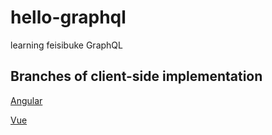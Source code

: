 # hello-graphql
learning feisibuke GraphQL

## Branches of client-side implementation

[Angular](https://github.com/longyiszh/hello-graphql/tree/angular)

[Vue](https://github.com/longyiszh/hello-graphql/tree/vue)

